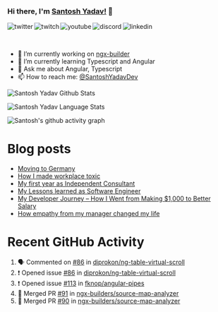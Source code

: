 ### Hi there, I'm [Santosh Yadav!](https://santoshyadav.dev) 👋

<p>
<a href="https://twitter.com/SantoshYadavDev">
   <img align="left" alt="twitter" src="https://img.shields.io/badge/Twitter-1DA1F2?style=for-the-badge&logo=twitter&logoColor=white" />
</a>&nbsp;&nbsp;

<a href="https://www.twitch.tv/santoshyadavdev">
   <img align="left" alt="twitch" src="https://img.shields.io/badge/Twitch-9146FF?style=for-the-badge&logo=twitch&logoColor=white" />
</a>&nbsp;&nbsp;

<a href="https://www.youtube.com/c/TechTalksWithSantosh">
   <img align="left" alt="youtube" src="https://img.shields.io/badge/YouTube-FF0000?style=for-the-badge&logo=youtube&logoColor=white" />
</a>&nbsp;&nbsp;

<a href="https://discord.gg/m6cNkVfXrQ">
   <img align="left" alt="discord" src="https://img.shields.io/badge/Discord-7289DA?style=for-the-badge&logo=discord&logoColor=white" />
</a>&nbsp;&nbsp;

<a href="https://www.linkedin.com/in/santoshyadavdev/">
   <img align="left" alt="linkedin" src="https://img.shields.io/badge/LinkedIn-0077B5?style=for-the-badge&logo=linkedin&logoColor=white" />
</a>
<p/>

<br/>
<p>

- 🔭 I’m currently working on [ngx-builder](https://github.com/ngx-builders)
- 🌱 I’m currently learning Typescript and Angular
- 💬 Ask me about Angular, Typescript
- 📫 How to reach me: [@SantoshYadavDev](https://twitter.com/SantoshYadavDev)

</p>

![Santosh Yadav Github Stats](https://github-readme-stats.vercel.app/api?username=SantoshYadavDev&show_icons=true&include_all_commits=true&theme=radical)

![Santosh Yadav Language Stats](https://github-readme-stats.vercel.app/api/top-langs/?username=SantoshYadavDev&layout=compact&theme=radical)

![Santosh's github activity graph](https://activity-graph.herokuapp.com/graph?username=SantoshYadavDev&theme=dracula)

# Blog posts
<!-- BLOG-POST-LIST:START -->
- [Moving to Germany](https://dev.to/santoshyadav198613/moving-to-germany-4no9)
- [How I made workplace toxic](https://dev.to/this-is-learning/how-i-made-workplace-toxic-1ici)
- [My first year as Independent Consultant](https://dev.to/this-is-learning/my-first-year-as-independent-consultant-49ij)
- [My Lessons learned as Software Engineer](https://dev.to/this-is-learning/my-lessons-learned-as-software-engineer-3bae)
- [My Developer Journey – How I Went from Making $1,000 to Better Salary](https://dev.to/this-is-learning/my-developer-journey-how-i-went-from-making-1-000-to-better-salary-11om)
- [How empathy from my manager changed my life](https://dev.to/this-is-learning/how-empathy-from-my-manager-changed-my-life-1ac0)
<!-- BLOG-POST-LIST:END -->

# Recent GitHub Activity
<!--START_SECTION:activity-->
1. 🗣 Commented on [#86](https://github.com/diprokon/ng-table-virtual-scroll/issues/86) in [diprokon/ng-table-virtual-scroll](https://github.com/diprokon/ng-table-virtual-scroll)
2. ❗️ Opened issue [#86](https://github.com/diprokon/ng-table-virtual-scroll/issues/86) in [diprokon/ng-table-virtual-scroll](https://github.com/diprokon/ng-table-virtual-scroll)
3. ❗️ Opened issue [#113](https://github.com/fknop/angular-pipes/issues/113) in [fknop/angular-pipes](https://github.com/fknop/angular-pipes)
4. 🎉 Merged PR [#91](https://github.com/ngx-builders/source-map-analyzer/pull/91) in [ngx-builders/source-map-analyzer](https://github.com/ngx-builders/source-map-analyzer)
5. 🎉 Merged PR [#90](https://github.com/ngx-builders/source-map-analyzer/pull/90) in [ngx-builders/source-map-analyzer](https://github.com/ngx-builders/source-map-analyzer)
<!--END_SECTION:activity-->
